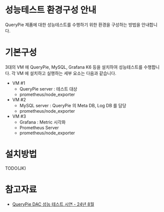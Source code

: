 #  성능테스트 환경구성 안내
  
QueryPie 제품에 대한 성능테스트를 수행하기 위한 환경을 구성하는 방법을 안내합니다.

# 기본구성

3대의 VM 에 QueryPie, MySQL, Grafana K6 등을 설치하여 성능테스트를 수행합니다.
각 VM 에 설치하고 실행하는 세부 요소는 다음과 같습니다.
- VM #1
    - QueryPie server : 테스트 대상
    - prometheus/node_exporter
- VM #2
    - MySQL server : QueryPie 의 Meta DB, Log DB 를 담당
    - prometheus/node_exporter
- VM #3
    - Grafana : Metric 시각화
    - Prometheus Server
    - prometheus/node_exporter

# 설치방법

TODO(JK)

# 참고자료

- [QueryPie DAC 성능 테스트 시연 - 24년 8월](https://docs.google.com/presentation/d/1zltUQkTRYeWAS4JtlHN1JhZ5c-NcrGzD/edit?usp=sharing&ouid=106854970109490887766&rtpof=true&sd=true)

